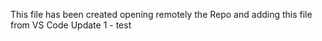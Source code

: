 This file has been created opening remotely the Repo and adding this file from VS Code
 Update 1 - test